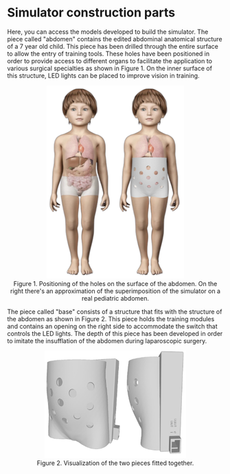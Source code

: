 # Simulator construction parts
Here, you can access the models developed to build the simulator. The piece called "abdomen" contains the edited abdominal anatomical structure of a 7 year old child. This piece has been drilled through the entire surface to allow the entry of training tools. These holes have been positioned in order to provide access to different organs to facilitate the application to various surgical specialties as shown in Figure 1. On the inner surface of this structure, LED lights can be placed to improve vision in training.

<p align="center">
  <img src="Images/Hole Positioning.png" width="320" height="450">
  <br>
  Figure 1. Positioning of the holes on the surface of the abdomen. On the right there's an approximation of the superimposition of the simulator on a real pediatric abdomen.
</p>

The piece called "base" consists of a structure that fits with the structure of the abdomen as shown in Figure 2. This piece holds the training modules and contains an opening on the right side to accommodate the switch that controls the LED lights. The depth of this piece has been developed in order to imitate the insufflation of the abdomen during laparoscopic surgery.

<p align="center">
  <img src="Images/3D Model.png" width="330" height="250">
  <br>
  Figure 2. Visualization of the two pieces fitted together.
</p>
